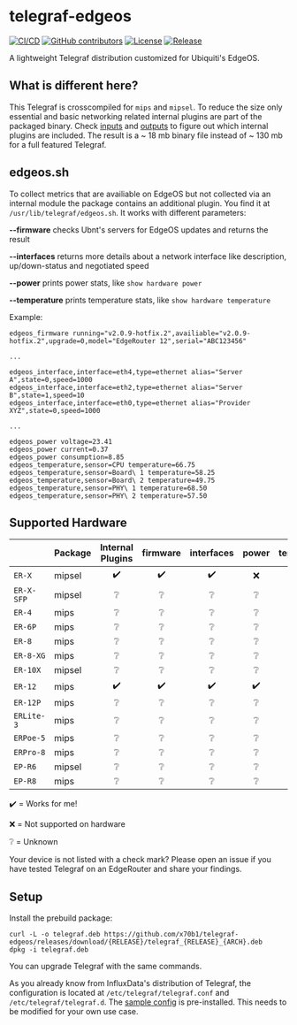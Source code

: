 # telegraf-edgeos

[![CI/CD](https://github.com/x70b1/telegraf-edgeos/actions/workflows/cicd.yml/badge.svg?branch=master)](https://github.com/x70b1/telegraf-edgeos/actions)
[![GitHub contributors](https://img.shields.io/github/contributors/x70b1/telegraf-edgeos.svg)](https://github.com/x70b1/telegraf-edgeos/graphs/contributors)
[![License](https://img.shields.io/github/license/x70b1/telegraf-edgeos.svg)](https://github.com/x70b1/telegraf-edgeos/blob/master/LICENSE)
[![Release](https://img.shields.io/github/v/release/x70b1/telegraf-edgeos?label=Release)](https://github.com/x70b1/telegraf-edgeos/releases)

A lightweight Telegraf distribution customized for Ubiquiti's EdgeOS.


## What is different here?

This Telegraf is crosscompiled for `mips` and `mipsel`.
To reduce the size only essential and basic networking related internal plugins are part of the packaged binary.
Check [inputs](https://github.com/x70b1/telegraf-edgeos/blob/master/patches/plugins/inputs/all/all.go) and [outputs](https://github.com/x70b1/telegraf-edgeos/blob/master/patches/plugins/outputs/all/all.go) to figure out which internal plugins are included.
The result is a ~ 18 mb binary file instead of ~ 130 mb for a full featured Telegraf.


## edgeos.sh

To collect metrics that are availiable on EdgeOS but not collected via an internal module the package contains an additional plugin.
You find it at `/usr/lib/telegraf/edgeos.sh`.
It works with different parameters:

**--firmware** checks Ubnt's servers for EdgeOS updates and returns the result

**--interfaces** returns more details about a network interface like description, up/down-status and negotiated speed

**--power** prints power stats, like `show hardware power`

**--temperature** prints temperature stats, like `show hardware temperature`


Example:

```
edgeos_firmware running="v2.0.9-hotfix.2",availiable="v2.0.9-hotfix.2",upgrade=0,model="EdgeRouter 12",serial="ABC123456"

...

edgeos_interface,interface=eth4,type=ethernet alias="Server A",state=0,speed=1000
edgeos_interface,interface=eth2,type=ethernet alias="Server B",state=1,speed=10
edgeos_interface,interface=eth0,type=ethernet alias="Provider XYZ",state=0,speed=1000

...

edgeos_power voltage=23.41
edgeos_power current=0.37
edgeos_power consumption=8.85
edgeos_temperature,sensor=CPU temperature=66.75
edgeos_temperature,sensor=Board\ 1 temperature=58.25
edgeos_temperature,sensor=Board\ 2 temperature=49.75
edgeos_temperature,sensor=PHY\ 1 temperature=68.50
edgeos_temperature,sensor=PHY\ 2 temperature=57.50
```


## Supported Hardware

|                       | Package               | Internal Plugins      | firmware              | interfaces            | power                 | temperature           |
| --------------------- | --------------------- | :----:                | :----:                | :----:                | :----:                | :----:                |
| `ER-X`                | mipsel                | :heavy_check_mark:    | :heavy_check_mark:    | :heavy_check_mark:    | :x:                   | :x:                   |
| `ER-X-SFP`            | mipsel                | :grey_question:       | :grey_question:       | :grey_question:       | :grey_question:       | :grey_question:       |
| `ER-4`                | mips                  | :grey_question:       | :grey_question:       | :grey_question:       | :grey_question:       | :grey_question:       |
| `ER-6P`               | mips                  | :grey_question:       | :grey_question:       | :grey_question:       | :grey_question:       | :grey_question:       |
| `ER‑8`                | mips                  | :grey_question:       | :grey_question:       | :grey_question:       | :grey_question:       | :grey_question:       |
| `ER-8-XG`             | mips                  | :grey_question:       | :grey_question:       | :grey_question:       | :grey_question:       | :grey_question:       |
| `ER-10X`              | mipsel                | :grey_question:       | :grey_question:       | :grey_question:       | :grey_question:       | :grey_question:       |
| `ER-12`               | mips                  | :heavy_check_mark:    | :heavy_check_mark:    | :heavy_check_mark:    | :heavy_check_mark:    | :heavy_check_mark:    |
| `ER-12P`              | mips                  | :grey_question:       | :grey_question:       | :grey_question:       | :grey_question:       | :grey_question:       |
| `ERLite-3`            | mips                  | :grey_question:       | :grey_question:       | :grey_question:       | :grey_question:       | :grey_question:       |
| `ERPoe‑5`             | mips                  | :grey_question:       | :grey_question:       | :grey_question:       | :grey_question:       | :grey_question:       |
| `ERPro-8`             | mips                  | :grey_question:       | :grey_question:       | :grey_question:       | :grey_question:       | :grey_question:       |
| `EP-R6`               | mipsel                | :grey_question:       | :grey_question:       | :grey_question:       | :grey_question:       | :grey_question:       |
| `EP-R8`               | mips                  | :grey_question:       | :grey_question:       | :grey_question:       | :grey_question:       | :grey_question:       |


:heavy_check_mark: = Works for me!

:x: = Not supported on hardware

:grey_question: = Unknown

Your device is not listed with a check mark? Please open an issue if you have tested Telegraf on an EdgeRouter and share your findings.


## Setup

Install the prebuild package:

```
curl -L -o telegraf.deb https://github.com/x70b1/telegraf-edgeos/releases/download/{RELEASE}/telegraf_{RELEASE}_{ARCH}.deb
dpkg -i telegraf.deb
```

You can upgrade Telegraf with the same commands.

As you already know from InfluxData's distribution of Telegraf, the configuration is located at `/etc/telegraf/telegraf.conf` and `/etc/telegraf/telegraf.d`.
The [sample config](https://github.com/x70b1/telegraf-edgeos/blob/master/configs/telegraf.conf) is pre-installed. This needs to be modified for your own use case.
